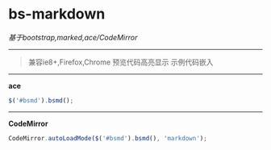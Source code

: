 bs-markdown
===========

*基于bootstrap,marked,ace/CodeMirror*

-------

>兼容ie8+,Firefox,Chrome
>预览代码高亮显示
>示例代码嵌入                
            
-------

**ace**

```javascript
$('#bsmd').bsmd();
```

-------

**CodeMirror**

```javascript
CodeMirror.autoLoadMode($('#bsmd').bsmd(), 'markdown');
```

